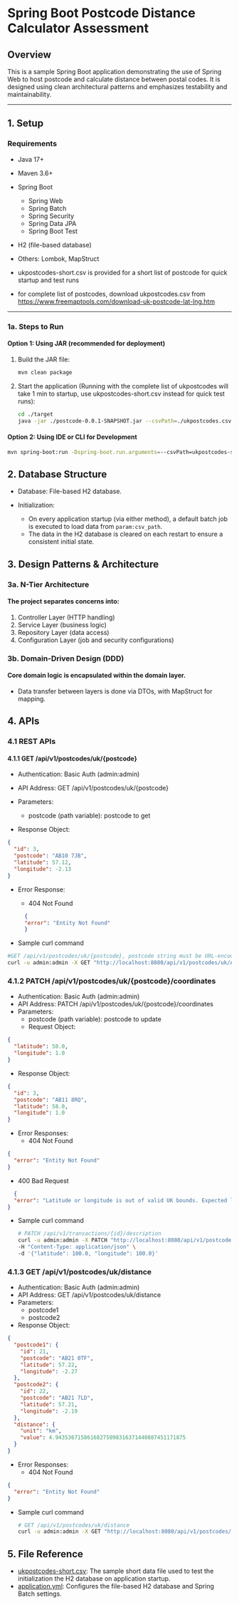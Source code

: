 # Spring Boot Postcode Distance Calculator Assessment

## Overview

This is a sample Spring Boot application demonstrating the use of Spring Web to host postcode and calculate distance
between postal codes. It is designed using clean architectural patterns and emphasizes testability and maintainability.

---

## 1. Setup

### Requirements

- Java 17+
- Maven 3.6+
- Spring Boot
    - Spring Web
    - Spring Batch
    - Spring Security
    - Spring Data JPA
    - Spring Boot Test
- H2 (file-based database)
- Others: Lombok, MapStruct

- ukpostcodes-short.csv is provided for a short list of postcode for quick startup and test runs
- for complete list of postcodes, download ukpostcodes.csv
  from <https://www.freemaptools.com/download-uk-postcode-lat-lng.htm>

---

### 1a. Steps to Run

#### Option 1: Using JAR (recommended for deployment)

1. Build the JAR file:

   ```bash
   mvn clean package

2. Start the application (Running with the complete list of ukpostcodes will take 1 min to startup, use
   ukpostcodes-short.csv instead for quick test runs):

    ```bash
    cd ./target
    java -jar ./postcode-0.0.1-SNAPSHOT.jar --csvPath=./ukpostcodes.csv

#### Option 2: Using IDE or CLI for Development

```bash
mvn spring-boot:run -Dspring-boot.run.arguments=--csvPath=ukpostcodes-short.csv
```

## 2. Database Structure

- Database: File-based H2 database.

- Initialization:
    - On every application startup (via either method), a default batch job is executed to load data
      from `param:csv_path`.
    - The data in the H2 database is cleared on each restart to ensure a consistent initial state.

## 3. Design Patterns & Architecture

### 3a. N-Tier Architecture

#### The project separates concerns into:

1. Controller Layer (HTTP handling)
1. Service Layer (business logic)
1. Repository Layer (data access)
1. Configuration Layer (job and security configurations)

### 3b. Domain-Driven Design (DDD)

#### Core domain logic is encapsulated within the domain layer.

- Data transfer between layers is done via DTOs, with MapStruct for mapping.

## 4. APIs

### 4.1 REST APIs

#### 4.1.1 GET /api/v1/postcodes/uk/{postcode}

- Authentication: Basic Auth (admin:admin)
- API Address: GET /api/v1/postcodes/uk/{postcode}
- Parameters:
    - postcode (path variable): postcode to get

- Response Object:

```json
{
  "id": 3,
  "postcode": "AB10 7JB",
  "latitude": 57.12,
  "longitude": -2.13
}
```

- Error Response:
    - 404 Not Found
  ```json
    {
    "error": "Entity Not Found"
    }
    ```

- Sample curl command

```bash
#GET /api/v1/postcodes/uk/{postcode}, postcode string must be URL-encoded
curl -u admin:admin -X GET "http://localhost:8080/api/v1/postcodes/uk/AB11%208RQ"
```

### 4.1.2 PATCH /api/v1/postcodes/uk/{postcode}/coordinates

- Authentication: Basic Auth (admin:admin)
- API Address: PATCH /api/v1/postcodes/uk/{postcode}/coordinates
- Parameters:
    - postcode (path variable): postcode to update
    - Request Object:

```json
{
  "latitude": 58.0,
  "longitude": 1.0
}
```

- Response Object:

```json 
{
  "id": 3,
  "postcode": "AB11 8RQ",
  "latitude": 58.0,
  "longitude": 1.0
}
```

- Error Responses:
    - 404 Not Found

```json
{
  "error": "Entity Not Found"
}
```

- 400 Bad Request

```json
  {
  "error": "Latitude or longitude is out of valid UK bounds. Expected lat between 49.9 and 60.9, lon between -8.2 and 1.8."
}
```

- Sample curl command

  ```bash
  # PATCH /api/v1/transactions/{id}/description
  curl -u admin:admin -X PATCH "http://localhost:8080/api/v1/postcodes/uk/AB10%207JB/coordinates" \
  -H "Content-Type: application/json" \
  -d '{"latitude": 100.0, "longitude": 100.0}'
  ```

### 4.1.3 GET /api/v1/postcodes/uk/distance

- Authentication: Basic Auth (admin:admin)
- API Address: GET /api/v1/postcodes/uk/distance
- Parameters:
    - postcode1
    - postcode2
- Response Object:

```json
{
  "postcode1": {
    "id": 21,
    "postcode": "AB21 0TF",
    "latitude": 57.22,
    "longitude": -2.27
  },
  "postcode2": {
    "id": 22,
    "postcode": "AB21 7LD",
    "latitude": 57.21,
    "longitude": -2.19
  },
  "distance": {
    "unit": "km",
    "value": 4.94353671586168275098316371440887451171875
  }
}
```

- Error Responses:
    - 404 Not Found

```json
{
  "error": "Entity Not Found"
}
```

- Sample curl command

  ```bash
  # GET /api/v1/postcodes/uk/distance
  curl -u admin:admin -X GET "http://localhost:8080/api/v1/postcodes/uk/distance?postcode_1=AB21%200TF&postcode_2=AB21%207LD"
  ```

## 5. File Reference

- [ukpostcodes-short.csv](./src/main/resources/ukpostcodes-short.csv): The sample short data file used to test the
  initialization the H2 database
  on application
  startup.
- [application.yml](./src/main/resources/application.yml): Configures the file-based H2 database and Spring Batch
  settings.

